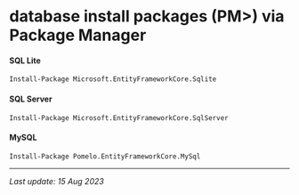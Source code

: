 # database install packages (PM>) via Package Manager

#### SQL Lite
```
Install-Package Microsoft.EntityFrameworkCore.Sqlite
```
#### SQL Server
```
Install-Package Microsoft.EntityFrameworkCore.SqlServer
```
#### MySQL
```
Install-Package Pomelo.EntityFrameworkCore.MySql
```
---
_Last update: 15 Aug 2023_ 